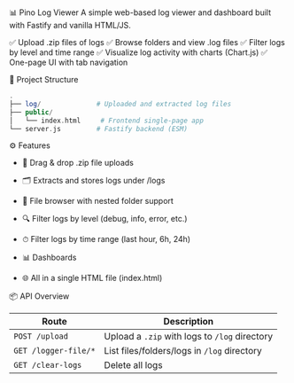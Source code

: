 📊 Pino Log Viewer
A simple web-based log viewer and dashboard built with Fastify and vanilla HTML/JS.

✅ Upload .zip files of logs
✅ Browse folders and view .log files
✅ Filter logs by level and time range
✅ Visualize log activity with charts (Chart.js)
✅ One-page UI with tab navigation

📁 Project Structure

```php
.
├── log/              # Uploaded and extracted log files
├── public/
│   └── index.html     # Frontend single-page app
└── server.js         # Fastify backend (ESM)
```

⚙️ Features

* 📂 Drag & drop .zip file uploads

* 🗂 Extracts and stores logs under /logs

* 🧭 File browser with nested folder support

* 🔍 Filter logs by level (debug, info, error, etc.)

* ⏱ Filter logs by time range (last hour, 6h, 24h)

* 📊 Dashboards

* 🌐 All in a single HTML file (index.html)

📦 API Overview

| Route                    | Description                   |
| ------------------------ | ----------------------------- |
| `POST /upload`   | Upload a `.zip` with logs to `/log` directory     |
| `GET /logger-file/*`   | List files/folders/logs in `/log` directory |
| `GET /clear-logs`       | Delete all logs               |
